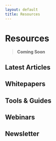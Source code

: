 ```yaml
---
layout: default
title: Resources
---
```


# Resources
> **Coming Soon**

## Latest Articles

## Whitepapers

## Tools & Guides

## Webinars

## Newsletter
